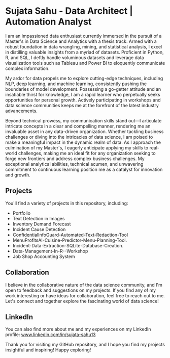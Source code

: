 # Sujata Sahu - Data Architect | Automation Analyst
I am an impassioned data enthusiast currently immersed in the pursuit of a Master's in Data Science and Analytics with a thesis track. Armed with a robust foundation in data wrangling, mining, and statistical analysis, I excel in distilling valuable insights from a myriad of datasets. Proficient in Python, R, and SQL, I deftly handle voluminous datasets and leverage data visualization tools such as Tableau and Power BI to eloquently communicate complex information.

My ardor for data propels me to explore cutting-edge techniques, including NLP, deep learning, and machine learning, consistently pushing the boundaries of model development. Possessing a go-getter attitude and an insatiable thirst for knowledge, I am a rapid learner who perpetually seeks opportunities for personal growth. Actively participating in workshops and data science communities keeps me at the forefront of the latest industry advancements.

Beyond technical prowess, my communication skills stand out—I articulate intricate concepts in a clear and compelling manner, rendering me an invaluable asset in any data-driven organization. Whether tackling business challenges or diving into the intricacies of data science, I am poised to make a meaningful impact in the dynamic realm of data. As I approach the culmination of my Master's, I eagerly anticipate applying my skills to real-world challenges, making me an ideal fit for any organization seeking to forge new frontiers and address complex business challenges. My exceptional analytical abilities, technical acumen, and unwavering commitment to continuous learning position me as a catalyst for innovation and growth.

## Projects
You'll find a variety of projects in this repository, including:
- Portfolio
- Text Detection in Images
- Inventory Demand Forecast
- Incident Cause Detection
- ConfidentialInfoGuard-Automated-Text-Redaction-Tool
- MenuProfitsAI-Cuisine-Predictor-Menu-Planning-Tool.
- Incident-Data-Extraction-SQLite-Database-Creation.
- Data-Management-In-R--Workshop
- Job Shop Accounting System

## Collaboration
I believe in the collaborative nature of the data science community, and I'm open to feedback and suggestions on my projects. If you find any of my work interesting or have ideas for collaboration, feel free to reach out to me. Let's connect and together explore the fascinating world of data science!

## LinkedIn
You can also find more about me and my experiences on my LinkedIn profile: www.linkedin.com/in/sujata-sahu13

Thank you for visiting my GitHub repository, and I hope you find my projects insightful and inspiring! Happy exploring!

